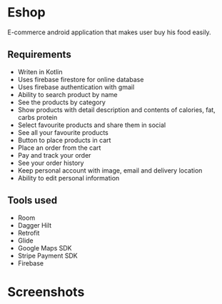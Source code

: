 # Eshop
E-commerce android application that makes user buy his food easily.

## Requirements
- Writen in Kotlin
- Uses firebase firestore for online database 
- Uses firebase authentication with gmail
- Ability to search product by name
- See the products by category
- Show products with detail description and contents of calories, fat, carbs protein
- Select favourite products and share them in social
- See all your favourite products
- Button to place products in cart
- Place an order from the cart
- Pay and track your order
- See your order history
- Keep personal account with image, email and delivery location
- Ability to edit personal information

## Tools used
- Room
- Dagger Hilt
- Retrofit 
- Glide 
- Google Maps SDK 
- Stripe Payment SDK 
- Firebase 

# Screenshots
